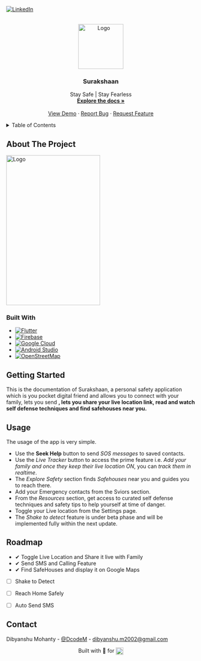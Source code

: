 <div id="top"></div>

<!--
[![Contributors][contributors-shield]][contributors-url]
[![Forks][forks-shield]][forks-url]
[![Stargazers][stars-shield]][stars-url]
[![Issues][issues-shield]][issues-url]
[![MIT License][license-shield]][license-url] -->
[![LinkedIn][linkedin-shield]][linkedin-url]



<!-- PROJECT LOGO -->
<br />
<div align="center">
  <a href="https://github.com/dibyanshu-mohanty/Surakshaan">
    <img src="https://res.cloudinary.com/dzt6heuso/image/upload/v1663593597/surakshaan/1_ljdsut.png" alt="Logo" width="120" height="120">
  </a>

<h3 align="center">Surakshaan</h3>

  <p align="center">
    Stay Safe | Stay Fearless
    <br />
    <a href="https://github.com/dibyanhsu-mohanty/Surakshaan"><strong>Explore the docs »</strong></a>
    <br />
    <br />
    <a href="">View Demo</a>
    ·
    <a href="https://github.com/dibyanhsu-mohanty/Surakshaan/issues">Report Bug</a>
    ·
    <a href="https://github.com/dibyanhsu-mohanty/Surakshaan/issues">Request Feature</a>
  </p>
</div>



<!-- TABLE OF CONTENTS -->
<details>
  <summary>Table of Contents</summary>
  <ol>
    <li>
      <a href="#about-the-project">About The Project</a>
      <ul>
        <li><a href="#built-with">Built With</a></li>
      </ul>
    </li>
    <li>
      <a href="#getting-started">Getting Started</a>
      <ul>
        <li><a href="#prerequisites">Prerequisites</a></li>
        <li><a href="#installation">Installation</a></li>
      </ul>
    </li>
    <li><a href="#usage">Usecases</a></li>
    <li><a href="#roadmap">Roadmap</a></li>
    <li><a href="#license">License</a></li>
    <li><a href="#contact">Contact</a></li>
    <li><a href="#acknowledgments">Acknowledgments</a></li>
  </ol>
</details>



<!-- ABOUT THE PROJECT -->
## About The Project

<img src="https://res.cloudinary.com/dzt6heuso/image/upload/v1663593951/surakshaan/1_jfecon.png" alt="Logo" width="250" height="400">

### Built With

* [![Flutter][Flutter]][Flutter-url]
* [![Firebase][Firebase]][Firebase-url]
* [![Google Cloud][Google Cloud]][GCP-url]
* [![Android Studio][Android Studio]][AndroidStudio-url]
* [![OpenStreetMap][OpenStreetMap]][OpenStreetMap-url]


<!-- GETTING STARTED -->
## Getting Started

This is the documentation of Surakshaan, a personal safety application which is you pocket digital friend and allows you to connect with your family, lets you send **, lets you share your live location link, read and watch self defense techniques and find safehouses near you.** 


<!-- USAGE EXAMPLES -->
## Usage

The usage of the app is very simple.
- Use the **Seek Help** button to send *SOS messages* to saved contacts.
- Use the *Live Tracker* button to access the prime feature i.e. *Add your family and once they keep their live location ON*, you can *track them in realtime*.
- The *Explore Safety* section finds *Safehouses* near you and guides you to reach there.
- Add your Emergency contacts from the Sviors section.
- From the *Resources* section, get access to curated self defense techniques and safety tips to help yourself at time of danger.
- Toggle your Live location from the Settings page.
- The *Shake to detect* feature is under beta phase and will be implemented fully within the next update.

<!-- ROADMAP -->
## Roadmap

- ✔ Toggle Live Location and Share it live with Family
- ✔ Send SMS and Calling Feature
- ✔ Find SafeHouses and display it on Google Maps
- [ ] Shake to Detect
- [ ] Reach Home Safely
- [ ] Auto Send SMS


<!-- CONTACT -->
## Contact

Dibyanshu Mohanty - [@DcodeM](https://twitter.com/DcodeM) - dibyanshu.m2002@gmail.com


<p align="center">Built with 💖 for  <img src="https://upload.wikimedia.org/wikipedia/commons/thumb/4/41/Flag_of_India.svg/1280px-Flag_of_India.svg.png" height = "20" align ="center" justify-items="center"></p>


<!--
Project Link: [https://github.com/github_username/repo_name](https://github.com/github_username/repo_name)
-->

<!-- MARKDOWN LINKS & IMAGES -->
<!-- https://www.markdownguide.org/basic-syntax/#reference-style-links -->
[contributors-shield]: https://img.shields.io/github/contributors/dibyanshu-mohanty/Surakshaan.svg?style=for-the-badge
[contributors-url]: https://github.com/dibyanshu-mohanty/Surakshaan/graphs/contributors
[forks-shield]: https://img.shields.io/github/forks/dibyanshu-mohanty/Surakshaan.svg?style=for-the-badge
[forks-url]: https://github.com/dibyanshu-mohanty/Surakshaan/network/members
[stars-shield]: https://img.shields.io/github/stars/dibyanshu-mohanty/Surakshaan.svg?style=for-the-badge
[stars-url]: https://github.com/dibyanshu-mohanty/Surakshaan/stargazers
[issues-shield]: https://img.shields.io/github/issues/dibyanshu-mohanty/Surakshaan.svg?style=for-the-badge
[issues-url]: https://github.com/dibyanshu-mohanty/Surakshaan/issues
[license-shield]: https://img.shields.io/github/license/dibyanshu-mohanty/Surakshaan.svg?style=for-the-badge
[license-url]: https://github.com/dibyanshu-mohanty/Surakshaan/blob/master/LICENSE.txt
[linkedin-shield]: https://img.shields.io/badge/-LinkedIn-black.svg?style=for-the-badge&logo=linkedin&colorB=555
[linkedin-url]: https://linkedin.com/in/dibyanshu-mohanty
[product-screenshot]: images/screenshot.png
[Flutter]: https://img.shields.io/badge/Flutter-02569B?style=for-the-badge&logo=flutter&logoColor=white
[Flutter-url]: https://flutter.dev/
[Firebase]: https://img.shields.io/badge/firebase-ffca28?style=for-the-badge&logo=firebase&logoColor=black
[Firebase-url]: https://firebase.google.com/
[Google Cloud]: https://img.shields.io/badge/Google_Cloud-4285F4?style=for-the-badge&logo=google-cloud&logoColor=white
[GCP-url]: https://cloud.google.com/
[Android Studio]: https://img.shields.io/badge/Android_Studio-3DDC84?style=for-the-badge&logo=android-studio&logoColor=white
[AndroidStudio-url]: https://developer.android.com/
[OpenStreetMap]: https://img.shields.io/badge/OpenStreetMap-7EBC6F?style=for-the-badge&logo=OpenStreetMap&logoColor=white
[OpenStreetMap-url]: https://www.openstreetmap.org/

